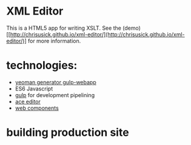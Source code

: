 # XML Editor
This is a HTML5 app for writing XSLT. See the (demo)[[http://chrisusick.github.io/xml-editor/](http://chrisusick.github.io/xml-editor/)] for more information.

# technologies:
- [yeoman generator gulp-webapp](https://github.com/yeoman/generator-gulp-webapp)
- ES6 Javascript
- [gulp](http://gulpjs.com/) for development pipelining
- [ace editor](http://ace.c9.io/#nav=about)
- [web components](http://webcomponents.org/)

# building production site

